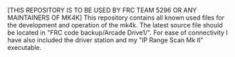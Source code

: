 [THIS REPOSITORY IS TO BE USED BY FRC TEAM 5296 OR ANY MAINTAINERS OF MK4K] This repository contains all known used files for the development and operation of the mk4k. The latest source file should be located in "FRC code backup/Arcade Drive1/". For ease of connectivity I have also included the driver station and my "IP Range Scan Mk II" executable.
